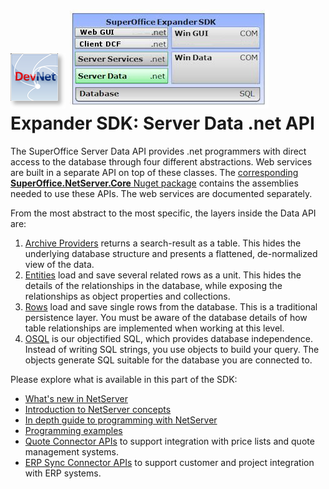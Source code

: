 <properties date="2016-05-11"
SortOrder="1" DefaultTopic="yes"
/>

![](images/DevNet_logo.png) ![](expander-sdk.jpg)
Expander SDK: Server Data .net API
==================================

The SuperOffice Server Data API provides .net programmers with direct access to the database through four different abstractions. Web services are built in a separate API on top of these classes. The [corresponding **SuperOffice.NetServer.Core** Nuget package](https://www.nuget.org/packages/SuperOffice.NetServer.Core/) contains the assemblies needed to use these APIs. The web services are documented separately.

From the most abstract to the most specific, the layers inside the Data API are:

1. [Archive Providers](Developer's%20Guide/Archives/Archives.md) returns a search-result as a table. This hides the underlying database structure and presents a flattened, de-normalized view of the data.
2. [Entities](Developer's%20Guide/Entities/Entities.md) load and save several related rows as a unit. This hides the details of the relationships in the database, while exposing the relationships as object properties and collections.
3. [Rows](Developer's%20Guide/Rows/Rows.md) load and save single rows from the database. This is a traditional persistence layer. You must be aware of the database details of how table relationships are implemented when working at this level.
4. [OSQL](Developer's%20Guide/OSQL/OSQL.md) is our objectified SQL, which provides database independence. Instead of writing SQL strings, you use objects to build your query. The objects generate SQL suitable for the database you are connected to.

Please explore what is available in this part of the SDK:
* [What's new in NetServer](What's%20New/What's%20New.md)
* [Introduction to NetServer concepts](Introduction/Introduction.md)
* [In depth guide to programming with NetServer](Developer's%20Guide/Developer's%20Guide.md)
* [Programming examples](Examples/Examples.md)
* [Quote Connector APIs](Developer's%20Guide/ERP%20Connectors/ERP%20Quote%20Connector%20Interface/ERP%20Quote%20Connector%20Interface.md) to support integration with price lists and quote management systems.
* [ERP Sync Connector APIs](Developer's%20Guide/ERP%20Connectors/ERP%20Sync%20Connector%20Interface/ERP%20Sync%20Connector%20Interface.md) to support customer and project integration with ERP systems.
